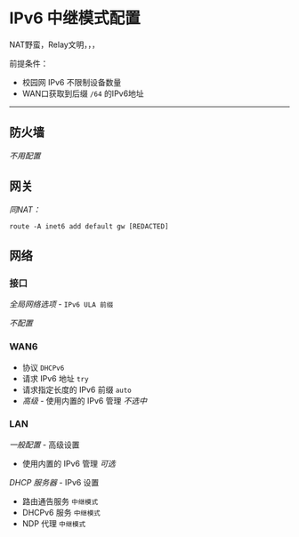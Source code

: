 # IPv6 中继模式配置
NAT野蛮，Relay文明，，，

前提条件：
* 校园网 IPv6 不限制设备数量
* WAN口获取到后缀 `/64` 的IPv6地址

---

## 防火墙
*不用配置*

## 网关
*同NAT：*

`route -A inet6 add default gw [REDACTED]`

## 网络
### 接口

*全局网络选项* - `IPv6 ULA 前缀`

*不配置*

### WAN6

* 协议 `DHCPv6`
* 请求 IPv6 地址 `try`
* 请求指定长度的 IPv6 前缀 `auto`
* *高级* - 使用内置的 IPv6 管理 *不选中*

### LAN

*一般配置* - 高级设置
* 使用内置的 IPv6 管理 *可选*

*DHCP 服务器* -  IPv6 设置

* 路由通告服务 `中继模式`
* DHCPv6 服务 `中继模式`
* NDP 代理 `中继模式`
